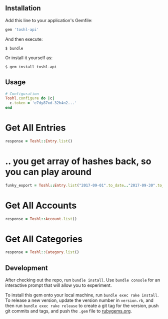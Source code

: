 ## Installation

Add this line to your application's Gemfile:

```ruby
gem 'toshl-api'
```

And then execute:

    $ bundle

Or install it yourself as:

    $ gem install toshl-api

## Usage

```ruby
# Configuration
Toshl.configure do |c|
  c.token = 'e7dy87xd-32h4n2...'
end
```

# Get All Entries

```ruby
response = Toshl::Entry.list()
```

# .. you get array of hashes back, so you can play around

```ruby
funky_export = Toshl::Entry.list("2017-09-01".to_date.."2017-09-30".to_date).map{ |e| e.slice("amount", "date", "desc", "category", "account", "completed", "deleted").map{ |k, v| v}.join(",") }.join("\n")
```

# Get All Accounts

```ruby
response = Toshl::Account.list()
```

# Get All Categories

```ruby
response = Toshl::Category.list()
```

## Development

After checking out the repo, run `bundle install`. Use `bundle console` for an interactive prompt that will allow you to experiment.

To install this gem onto your local machine, run `bundle exec rake install`. To release a new version, update the version number in `version.rb`, and then run `bundle exec rake release` to create a git tag for the version, push git commits and tags, and push the `.gem` file to [rubygems.org](https://rubygems.org).
